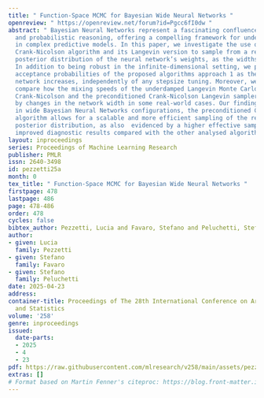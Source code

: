 ```yaml
---
title: " Function-Space MCMC for Bayesian Wide Neural Networks "
openreview: " https://openreview.net/forum?id=Pgcc6fI0dw "
abstract: " Bayesian Neural Networks represent a fascinating confluence of deep learning
  and probabilistic reasoning, offering a compelling framework for understanding uncertainty
  in complex predictive models. In this paper, we investigate the use of the preconditioned
  Crank-Nicolson algorithm and its Langevin version to sample from a reparametrised
  posterior distribution of the neural network’s weights, as the widths grow larger.
  In addition to being robust in the infinite-dimensional setting, we prove that the
  acceptance probabilities of the proposed algorithms approach 1 as the width of the
  network increases, independently of any stepsize tuning. Moreover, we examine and
  compare how the mixing speeds of the underdamped Langevin Monte Carlo, the preconditioned
  Crank-Nicolson and the preconditioned Crank-Nicolson Langevin samplers are influenced
  by changes in the network width in some real-world cases. Our findings suggest that,
  in wide Bayesian Neural Networks configurations, the preconditioned Crank-Nicolson
  algorithm allows for a scalable and more efficient sampling of the reparametrised
  posterior distribution, as also  evidenced by a higher effective sample size and
  improved diagnostic results compared with the other analysed algorithms. "
layout: inproceedings
series: Proceedings of Machine Learning Research
publisher: PMLR
issn: 2640-3498
id: pezzetti25a
month: 0
tex_title: " Function-Space MCMC for Bayesian Wide Neural Networks "
firstpage: 478
lastpage: 486
page: 478-486
order: 478
cycles: false
bibtex_author: Pezzetti, Lucia and Favaro, Stefano and Peluchetti, Stefano
author:
- given: Lucia
  family: Pezzetti
- given: Stefano
  family: Favaro
- given: Stefano
  family: Peluchetti
date: 2025-04-23
address:
container-title: Proceedings of The 28th International Conference on Artificial Intelligence
  and Statistics
volume: '258'
genre: inproceedings
issued:
  date-parts:
  - 2025
  - 4
  - 23
pdf: https://raw.githubusercontent.com/mlresearch/v258/main/assets/pezzetti25a/pezzetti25a.pdf
extras: []
# Format based on Martin Fenner's citeproc: https://blog.front-matter.io/posts/citeproc-yaml-for-bibliographies/
---
```

